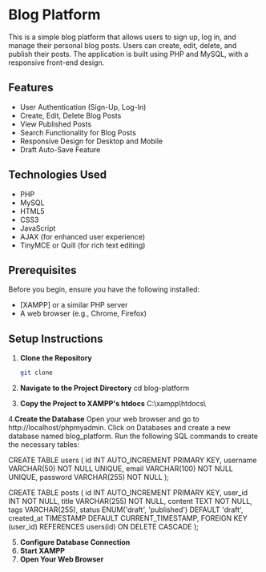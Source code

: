 # Blog Platform

This is a simple blog platform that allows users to sign up, log in, and manage their personal blog posts. Users can create, edit, delete, and publish their posts. The application is built using PHP and MySQL, with a responsive front-end design.

## Features

- User Authentication (Sign-Up, Log-In)
- Create, Edit, Delete Blog Posts
- View Published Posts
- Search Functionality for Blog Posts
- Responsive Design for Desktop and Mobile
- Draft Auto-Save Feature

## Technologies Used

- PHP
- MySQL
- HTML5
- CSS3
- JavaScript
- AJAX (for enhanced user experience)
- TinyMCE or Quill (for rich text editing)

## Prerequisites

Before you begin, ensure you have the following installed:

- [XAMPP] or a similar PHP server
- A web browser (e.g., Chrome, Firefox)

## Setup Instructions

1. **Clone the Repository**
   ```bash
   git clone

2. **Navigate to the Project Directory**
   cd blog-platform

3. **Copy the Project to XAMPP's htdocs**
   C:\xampp\htdocs\

4.**Create the Database**
Open your web browser and go to http://localhost/phpmyadmin.
Click on Databases and create a new database named blog_platform.
Run the following SQL commands to create the necessary tables:

CREATE TABLE users (
    id INT AUTO_INCREMENT PRIMARY KEY,
    username VARCHAR(50) NOT NULL UNIQUE,
    email VARCHAR(100) NOT NULL UNIQUE,
    password VARCHAR(255) NOT NULL
);

CREATE TABLE posts (
    id INT AUTO_INCREMENT PRIMARY KEY,
    user_id INT NOT NULL,
    title VARCHAR(255) NOT NULL,
    content TEXT NOT NULL,
    tags VARCHAR(255),
    status ENUM('draft', 'published') DEFAULT 'draft',
    created_at TIMESTAMP DEFAULT CURRENT_TIMESTAMP,
    FOREIGN KEY (user_id) REFERENCES users(id) ON DELETE CASCADE
);

5. **Configure Database Connection**
6. **Start XAMPP**
7. **Open Your Web Browser**


